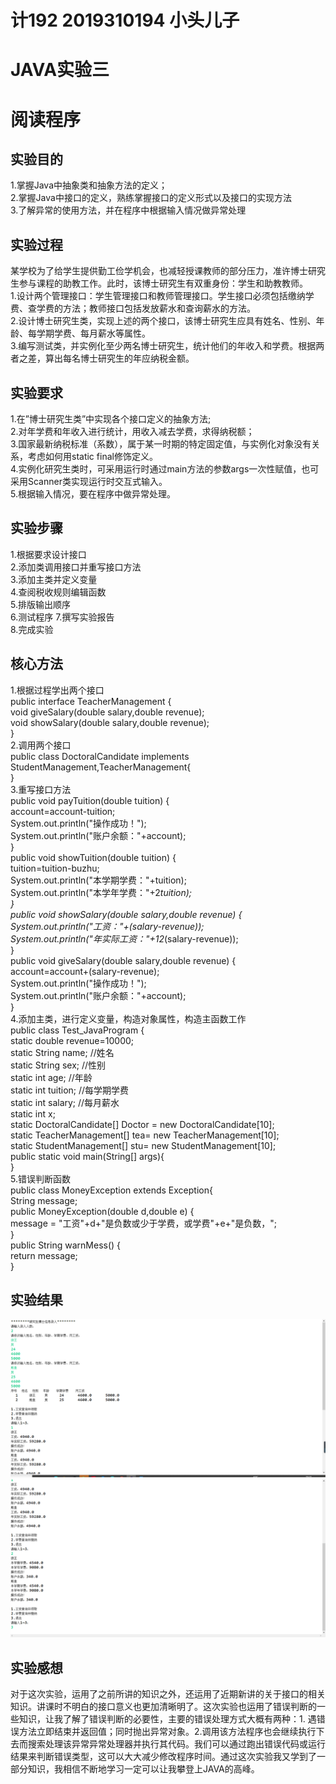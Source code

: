 # 计192 2019310194 小头儿子

# JAVA实验三
# 阅读程序
## 实验目的
1.掌握Java中抽象类和抽象方法的定义；    
2.掌握Java中接口的定义，熟练掌握接口的定义形式以及接口的实现方法   
3.了解异常的使用方法，并在程序中根据输入情况做异常处理   
  
## 实验过程
某学校为了给学生提供勤工俭学机会，也减轻授课教师的部分压力，准许博士研究生参与课程的助教工作。此时，该博士研究生有双重身份：学生和助教教师。   
1.设计两个管理接口：学生管理接口和教师管理接口。学生接口必须包括缴纳学费、查学费的方法；教师接口包括发放薪水和查询薪水的方法。   
2.设计博士研究生类，实现上述的两个接口，该博士研究生应具有姓名、性别、年龄、每学期学费、每月薪水等属性。   
3.编写测试类，并实例化至少两名博士研究生，统计他们的年收入和学费。根据两者之差，算出每名博士研究生的年应纳税金额。   
  
## 实验要求
1.在”博士研究生类”中实现各个接口定义的抽象方法;   
2.对年学费和年收入进行统计，用收入减去学费，求得纳税额；   
3.国家最新纳税标准（系数），属于某一时期的特定固定值，与实例化对象没有关系，考虑如何用static  final修饰定义。   
4.实例化研究生类时，可采用运行时通过main方法的参数args一次性赋值，也可采用Scanner类实现运行时交互式输入。   
5.根据输入情况，要在程序中做异常处理。   
  
## 实验步骤
1.根据要求设计接口  
2.添加类调用接口并重写接口方法  
3.添加主类并定义变量  
4.查阅税收规则编辑函数    
5.排版输出顺序  
6.测试程序 
7.撰写实验报告  
8.完成实验 

## 核心方法
1.根据过程学出两个接口  
public interface TeacherManagement {  
	void giveSalary(double salary,double revenue);  
	void showSalary(double salary,double revenue);  
}  
2.调用两个接口  
public class DoctoralCandidate implements StudentManagement,TeacherManagement{  
}  
3.重写接口方法  
public void payTuition(double tuition) {  
		account=account-tuition;  
		System.out.println("操作成功！");  
		System.out.println("账户余额："+account);  
	}   
	public void showTuition(double tuition) {  
		tuition=tuition-buzhu;  
		System.out.println("本学期学费："+tuition);  
		System.out.println("本学年学费："+2*tuition);  
	}   
	public void showSalary(double salary,double revenue) {    
		System.out.println("工资："+(salary-revenue));  
		System.out.println("年实际工资："+12*(salary-revenue));  
	}  
	public void giveSalary(double salary,double revenue) {  
		account=account+(salary-revenue);  
		System.out.println("操作成功！");  
		System.out.println("账户余额："+account);  
	}  
4.添加主类，进行定义变量，构造对象属性，构造主函数工作  
  public class Test_JavaProgram {  
	static double revenue=10000;  
    static String name;     //姓名  
	  static String sex;      //性别  
	  static int age;         //年龄  
	  static int tuition;     //每学期学费  
	  static int salary;      //每月薪水  
	  static int x;  
	  static DoctoralCandidate[] Doctor = new  DoctoralCandidate[10];  
	  static TeacherManagement[] tea= new  TeacherManagement[10];  
	  static StudentManagement[] stu= new  StudentManagement[10];   
    public static void main(String[] args){  
    }  
 5.错误判断函数  
  public class MoneyException extends Exception{  
	String message;  
	public MoneyException(double d,double e) {  
		message = "工资"+d+"是负数或少于学费，或学费"+e+"是负数，";  
	}  
	public String warnMess() {  
		return message;  
	}  
## 实验结果
![1](https://github.com/RBMCOPY/experiment3/blob/main/0178204122b1f57595860ac55a548f9.png)
![2](https://github.com/RBMCOPY/experiment3/blob/main/1fd2c8376f0c9b371359f3b885ec02e.png)
  
## 实验感想
对于这次实验，运用了之前所讲的知识之外，还运用了近期新讲的关于接口的相关知识。讲课时不明白的接口意义也更加清晰明了。这次实验也运用了错误判断的一些知识，让我了解了错误判断的必要性，主要的错误处理方式大概有两种：1. 遇错误方法立即结束并返回值；同时抛出异常对象。2.调用该方法程序也会继续执行下去而搜索处理该异常异常处理器并执行其代码。我们可以通过跑出错误代码或运行结果来判断错误类型，这可以大大减少修改程序时间。通过这次实验我又学到了一部分知识，我相信不断地学习一定可以让我攀登上JAVA的高峰。
